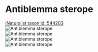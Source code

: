 
Antiblemma sterope
==================
  
[iNaturalist taxon id: 544203](https://www.inaturalist.org/taxa/544203)  
![Antiblemma sterope](https://inaturalist-open-data.s3.amazonaws.com/photos/5699626/medium.jpeg)  
![Antiblemma sterope](https://inaturalist-open-data.s3.amazonaws.com/photos/5699632/medium.jpeg)  
![Antiblemma sterope](https://inaturalist-open-data.s3.amazonaws.com/photos/5699639/medium.jpeg)  
![Antiblemma sterope](https://inaturalist-open-data.s3.amazonaws.com/photos/5699650/medium.jpeg)